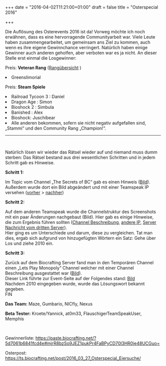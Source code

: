 +++
date = "2016-04-02T11:21:00+01:00"
draft = false
title = "Osterspecial 2016"

+++
<p>Die Auflösung des Osterevents 2016 ist da! Vorweg möchte ich noch erwähnen, dass es eine hervorragende Communityarbeit war. Viele Leute haben zusammengearbeitet, um gemeinsam ans Ziel zu kommen, auch wenn es ihre eigene Gewinnchance verringert. Natürlich haben einige Gewinner auch anderen geholfen, aber verboten war es ja nicht. 
An dieser Stelle erst einmal die Losgewinner:</p>
<p>Preis: <strong>Veteran Rang</strong> (<a href="https://ts.biocrafting.net/overview/ranks.html">Rangübersicht</a>
)</p>
<p><li>Greenslimorial</li></p>
<p>Preis: <strong>Steam Spiele</strong></p>
<li>Railroad Tycoon 3 : Daniel</li>
<li>Dragon Age : Simon</li>
<li>Bioshock 2 : Simbula</li>
<li>Banished : Alex</li>
<li>Bioshock: Juschibear</li>
<li>Alle anderen bekommen, sofern sie nicht negativ aufgefallen sind, „Stammi“ und den Community Rang „Champion!“.</li></p>
<hr><br>
<p>Natürlich lösen wir wieder das Rätsel wieder auf und niemand muss dumm sterben:
Das Rätsel bestand aus drei wesentlichen Schritten und in jedem Schritt gab es Hinweise.</p>
<p><strong>Schritt 1:</strong></p> 
<p>Im Topic vom Channel „The Secrets of BC“ gab es einen Hinweis (<a href="https://storage.biocrafting.net/f/555db0f9e2/">Bild</a>). Außerdem wurde dort ein Bild abgeändert und mit einer Teamspeak IP versehen (<a href="https://storage.biocrafting.net/f/59bbef1dee/">vorher</a> > <a href="https://storage.biocrafting.net/f/a5d796aae4/">nachher</a>)</p>
<p><strong>Schritt 2:</strong></p>
Auf dem anderen Teamspeak wurde die Channelstruktur des Screenshots mit ein paar Änderungen nachgebaut (<href="https://storage.biocrafting.net/f/d49a713ccf/">Bild</a>). Hier gab es einige Hinweise, die zum Ergebnis führen sollten (<a href="https://storage.biocrafting.net/f/2eb8254308/">Channel Beschreibung</a>, <a href="https://storage.biocrafting.net/f/0fe065694d/">andere IP</a>, <a href="https://storage.biocrafting.net/f/2498dd977c/">Server Nachricht vom dritten Server</a>). <br>
Hier ging es um Unterschiede und darum, diese zu vergleichen. Tat man dies, ergab sich aufgrund von hinzugefügten Wörtern ein Satz: Gehe über Los und ziehe 2010 ein.</p>
<p><strong>Schritt 3:</strong></p>
Zurück auf dem Biocrafting Server fand man in den Temporären Channel einen „Lets Play Monopoly“ Channel welcher mit einer Channel Beschreibung ausgestattet war (<a href="https://storage.biocrafting.net/f/46e18651e6/">Bild</a>). <br>
Dieser Link führte zur Event-Seite auf der Folgendes stand: <a href="https://storage.biocrafting.net/f/84dde3a129/">Bild</a> <br>
Nachdem 2010 eingegeben wurde, wurde das Lösungswort bekannt gegeben.<br>
FIN
</p>
<p> <strong> Das Team:</strong> Maze, Gumbario, NICfly, Nexus</p>
<p> <strong>Beta Tester:</strong> Kroete/Yannick, at0m33, FlauschigerTeamSpeakUser, Memphis</p> 
<br>
<p>Gewinnerliste: <a href="https://paste.biocrafting.net/?5d7061b6841fcd4e#mjrR8bzSo9JEZ1pukPr4FaBPyCD70l3HR0je48UCGuo=">https://paste.biocrafting.net/?5d7061b6841fcd4e#mjrR8bzSo9JEZ1pukPr4FaBPyCD70l3HR0je48UCGuo=</a> </p>
<p>Osterpost: <a href="https://ts.biocrafting.net/post/2016_03_27_Osterspecial_Eiersuche/"> https://ts.biocrafting.net/post/2016_03_27_Osterspecial_Eiersuche/</a></p>
